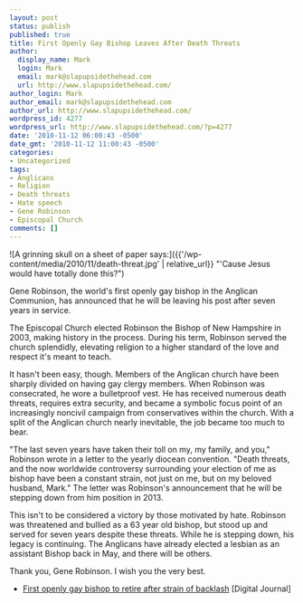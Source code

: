 ```yaml
---
layout: post
status: publish
published: true
title: First Openly Gay Bishop Leaves After Death Threats
author:
  display_name: Mark
  login: Mark
  email: mark@slapupsidethehead.com
  url: http://www.slapupsidethehead.com/
author_login: Mark
author_email: mark@slapupsidethehead.com
author_url: http://www.slapupsidethehead.com/
wordpress_id: 4277
wordpress_url: http://www.slapupsidethehead.com/?p=4277
date: '2010-11-12 06:00:43 -0500'
date_gmt: '2010-11-12 11:00:43 -0500'
categories:
- Uncategorized
tags:
- Anglicans
- Religion
- Death threats
- Hate speech
- Gene Robinson
- Episcopal Church
comments: []
---
```

![A grinning skull on a sheet of paper says:]({{'/wp-content/media/2010/11/death-threat.jpg' | relative_url}} "'Cause Jesus would have totally done this?")

Gene Robinson, the world's first openly gay bishop in the Anglican Communion, has announced that he will be leaving his post after seven years in service.

The Episcopal Church elected Robinson the Bishop of New Hampshire in 2003, making history in the process. During his term, Robinson served the church splendidly, elevating religion to a higher standard of the love and respect it's meant to teach.

It hasn't been easy, though. Members of the Anglican church have been sharply divided on having gay clergy members. When Robinson was consecrated, he wore a bulletproof vest. He has received numerous death threats, requires extra security, and became a symbolic focus point of an increasingly noncivil campaign from conservatives within the church. With a split of the Anglican church nearly inevitable, the job became too much to bear.

"The last seven years have taken their toll on my, my family, and you," Robinson wrote in a letter to the yearly diocean convention. "Death threats, and the now worldwide controversy surrounding your election of me as bishop have been a constant strain, not just on me, but on my beloved husband, Mark." The letter was Robinson's announcement that he will be stepping down from him position in 2013.

This isn't to be considered a victory by those motivated by hate. Robinson was threatened and bullied as a 63 year old bishop, but stood up and served for seven years despite these threats. While he is stepping down, his legacy is continuing. The Anglicans have already elected a lesbian as an assistant Bishop back in May, and there will be others.

Thank you, Gene Robinson. I wish you the very best.

- [First openly gay bishop to retire after strain of backlash](http://www.digitaljournal.com/article/299940) [Digital Journal]

